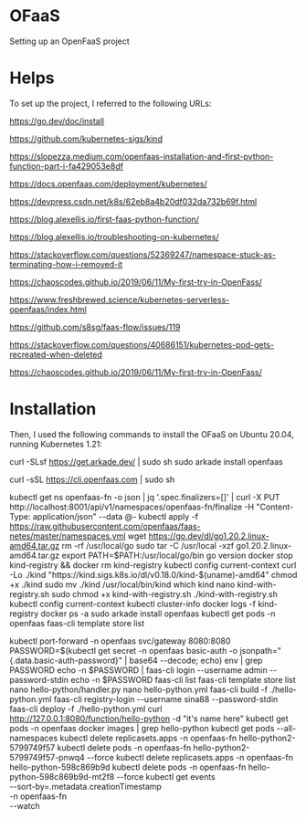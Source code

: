 # OFaaS
Setting up an OpenFaaS project

# Helps
To set up the project, I referred to the following URLs:

https://go.dev/doc/install

https://github.com/kubernetes-sigs/kind

https://slopezza.medium.com/openfaas-installation-and-first-python-function-part-i-fa429053e8df

https://docs.openfaas.com/deployment/kubernetes/

https://devpress.csdn.net/k8s/62eb8a4b20df032da732b69f.html

https://blog.alexellis.io/first-faas-python-function/

https://blog.alexellis.io/troubleshooting-on-kubernetes/

https://stackoverflow.com/questions/52369247/namespace-stuck-as-terminating-how-i-removed-it

https://chaoscodes.github.io/2019/06/11/My-first-try-in-OpenFass/

https://www.freshbrewed.science/kubernetes-serverless-openfaas/index.html

https://github.com/s8sg/faas-flow/issues/119

https://stackoverflow.com/questions/40686151/kubernetes-pod-gets-recreated-when-deleted

https://chaoscodes.github.io/2019/06/11/My-first-try-in-OpenFass/

# Installation

Then, I used the following commands to install the OFaaS on Ubuntu 20.04, running Kubernetes 1.21:

curl -SLsf https://get.arkade.dev/ | sudo sh
sudo arkade install openfaas

curl -sSL https://cli.openfaas.com | sudo sh

kubectl get ns openfaas-fn -o json |   jq '.spec.finalizers=[]' |   curl -X PUT http://localhost:8001/api/v1/namespaces/openfaas-fn/finalize -H "Content-Type: application/json" --data @-
kubectl apply -f https://raw.githubusercontent.com/openfaas/faas-netes/master/namespaces.yml
wget https://go.dev/dl/go1.20.2.linux-amd64.tar.gz
rm -rf /usr/local/go
sudo tar -C /usr/local -xzf go1.20.2.linux-amd64.tar.gz
export PATH=$PATH:/usr/local/go/bin
go version
docker stop kind-registry && docker rm kind-registry
kubectl config current-context
curl -Lo ./kind "https://kind.sigs.k8s.io/dl/v0.18.0/kind-$(uname)-amd64"
chmod +x ./kind
sudo mv ./kind /usr/local/bin/kind
which kind
nano kind-with-registry.sh
sudo chmod +x kind-with-registry.sh
./kind-with-registry.sh
kubectl config current-context
kubectl cluster-info
docker logs -f kind-registry
docker ps -a
sudo arkade install openfaas
kubectl get pods -n openfaas
faas-cli template store list

kubectl port-forward -n openfaas svc/gateway 8080:8080
PASSWORD=$(kubectl get secret -n openfaas basic-auth -o jsonpath="{.data.basic-auth-password}" | base64 --decode; echo)
env | grep PASSWORD
echo -n $PASSWORD | faas-cli login --username admin --password-stdin
echo -n $PASSWORD
faas-cli list
faas-cli template store list
nano hello-python/handler.py
nano hello-python.yml
faas-cli build -f ./hello-python.yml
faas-cli registry-login --username sina88 --password-stdin 
faas-cli deploy -f ./hello-python.yml
curl http://127.0.0.1:8080/function/hello-python -d  "it's name here"
kubectl get pods -n openfaas
docker images | grep hello-python
kubectl get pods --all-namespaces
kubectl delete replicasets.apps  -n openfaas-fn  hello-python2-5799749f57
kubectl delete pods -n openfaas-fn hello-python2-5799749f57-pnwq4 --force
kubectl delete replicasets.apps  -n openfaas-fn  hello-python-598c869b9d
kubectl delete pods -n openfaas-fn hello-python-598c869b9d-mt2f8 --force
kubectl get events \
  --sort-by=.metadata.creationTimestamp \
  -n openfaas-fn \
  --watch
